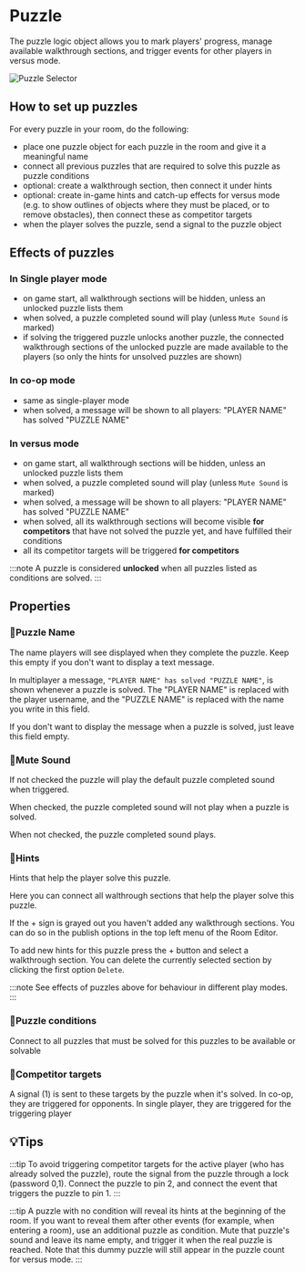 # Puzzle

The puzzle logic object allows you to mark players' progress, manage available walkthrough sections, and trigger events for other players in versus mode.

![Puzzle Selector](./img/Puzzle-Selector.png)

## How to set up puzzles

For every puzzle in your room, do the following:
- place one puzzle object for each puzzle in the room and give it a meaningful name
- connect all previous puzzles that are required to solve this puzzle as puzzle conditions
- optional: create a walkthrough section, then connect it under hints
- optional: create in-game hints and catch-up effects for versus mode (e.g. to show outlines of objects where they must be placed, or to remove obstacles), then connect these as competitor targets
- when the player solves the puzzle, send a signal to the puzzle object

## Effects of puzzles
### In Single player mode

- on game start, all walkthrough sections will be hidden, unless an unlocked puzzle lists them
- when solved, a puzzle completed sound will play (unless `Mute Sound` is marked)
- if solving the triggered puzzle unlocks another puzzle, the connected walkthrough sections of the unlocked puzzle are made available to the players (so only the hints for unsolved puzzles are shown)

### In co-op mode
- same as single-player mode
- when solved, a message will be shown to all players: "PLAYER NAME" has solved "PUZZLE NAME"

### In versus mode
- on game start, all walkthrough sections will be hidden, unless an unlocked puzzle lists them
- when solved, a puzzle completed sound will play (unless `Mute Sound` is marked)
- when solved, a message will be shown to all players: "PLAYER NAME" has solved "PUZZLE NAME"
- when solved, all its walkthrough sections will become visible **for competitors** that have not solved the puzzle yet, and have fulfilled their conditions
- all its competitor targets will be triggered **for competitors**

:::note
A puzzle is considered <b>unlocked</b> when all puzzles listed as conditions are solved.
:::

## Properties

### :small_orange_diamond:Puzzle Name

<div className="highlight-div">
The name players will see displayed when they complete the puzzle. Keep this empty if you don't want to display a text message.
</div>

In multiplayer a message, `"PLAYER NAME" has solved "PUZZLE NAME"`, is shown whenever a puzzle is solved. The "PLAYER NAME" is replaced with the player username, and the "PUZZLE NAME" is replaced with the name you write in this field.

If you don't want to display the message when a puzzle is solved, just leave this field empty.

### :small_orange_diamond:Mute Sound

<div className="highlight-div">
If not checked the puzzle will play the default puzzle completed sound when triggered.
</div>

When checked, the puzzle completed sound will not play when a puzzle is solved.

When not checked, the puzzle completed sound plays.

### :small_orange_diamond:Hints

<div className="highlight-div">
Hints that help the player solve this puzzle.
</div>

Here you can connect all walthrough sections that help the player solve this puzzle. 

If the + sign is grayed out you haven't added any walkthrough sections. You can do so in the publish options in the top left menu of the Room Editor.

To add new hints for this puzzle press the + button and select a walkthrough section. You can delete the currently selected section by clicking the first option `Delete`.

:::note
See effects of puzzles above for behaviour in different play modes.
:::

### :small_orange_diamond:Puzzle conditions

<div className="highlight-div">
Connect to all puzzles that must be solved for this puzzles to be available or solvable
</div>

### :small_orange_diamond:Competitor targets

<div className="highlight-div">
A signal (1) is sent to these targets by the puzzle when it's solved. In co-op, they are triggered for opponents. In single player, they are triggered for the triggering player
</div>

## 💡Tips
:::tip
To avoid triggering competitor targets for the active player (who has already solved the puzzle), route the signal from the puzzle through a lock (password 0,1). Connect the puzzle to pin 2, and connect the event that triggers the puzzle to pin 1.
:::

:::tip
A puzzle with no condition will reveal its hints at the beginning of the room. If you want to reveal them after other events (for example, when entering a room), use an additional puzzle as condition. Mute that puzzle's sound and leave its name empty, and trigger it when the real puzzle is reached.
Note that this dummy puzzle will still appear in the puzzle count for versus mode.
:::
